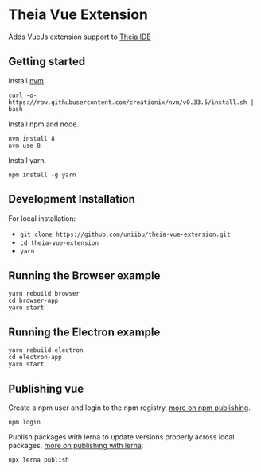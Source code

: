 # Theia Vue Extension
Adds VueJs extension support to [Theia IDE](https://www.theia-ide.org/)

## Getting started

Install [nvm](https://github.com/creationix/nvm#install-script).

    curl -o- https://raw.githubusercontent.com/creationix/nvm/v0.33.5/install.sh | bash

Install npm and node.

    nvm install 8
    nvm use 8

Install yarn.

    npm install -g yarn

## Development Installation
For local installation:

- `git clone https://github.com/uniibu/theia-vue-extension.git`
- `cd theia-vue-extension`
- `yarn`

## Running the Browser example

    yarn rebuild:browser
    cd browser-app
    yarn start

## Running the Electron example

    yarn rebuild:electron
    cd electron-app
    yarn start

## Publishing vue

Create a npm user and login to the npm registry, [more on npm publishing](https://docs.npmjs.com/getting-started/publishing-npm-packages).

    npm login

Publish packages with lerna to update versions properly across local packages, [more on publishing with lerna](https://github.com/lerna/lerna#publish).

    npx lerna publish

